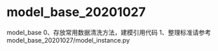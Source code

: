 # model_base_20201027
model_base
0、存放常用数据清洗方法，建模引用代码
1、整理标准请参考model_base_20201027/model_instance.py
